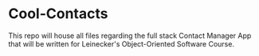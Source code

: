 # Cool-Contacts
This repo will house all files regarding the full stack Contact Manager App that will be written for Leinecker's Object-Oriented Software Course.
